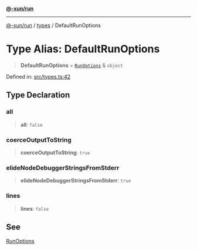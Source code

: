 [**@-xun/run**](../../README.md)

***

[@-xun/run](../../README.md) / [types](../README.md) / DefaultRunOptions

# Type Alias: DefaultRunOptions

> **DefaultRunOptions** = [`RunOptions`](RunOptions.md) & `object`

Defined in: [src/types.ts:42](https://github.com/Xunnamius/exec-utils/blob/3bb00a84b928ff5f4b317e16762258ce31d78968/packages/run/src/types.ts#L42)

## Type Declaration

### all

> **all**: `false`

### coerceOutputToString

> **coerceOutputToString**: `true`

### elideNodeDebuggerStringsFromStderr

> **elideNodeDebuggerStringsFromStderr**: `true`

### lines

> **lines**: `false`

## See

[RunOptions](RunOptions.md)
